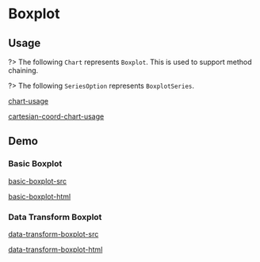 # Boxplot

## Usage

?> The following `Chart` represents `Boxplot`. This is used to support method chaining. 

?> The following `SeriesOption` represents `BoxplotSeries`.

[chart-usage](chart-usage.md ':include')

[cartesian-coord-chart-usage](cartesian-coord-chart-usage.md ':include')

## Demo

### Basic Boxplot

[basic-boxplot-src](../_media/boxplot/basic-boxplot-src.md ':include')

[basic-boxplot-html](../_media/boxplot/basic-boxplot.html ':include :type=iframe')

### Data Transform Boxplot

[data-transform-boxplot-src](../_media/boxplot/data-transform-boxplot-src.md ':include')

[data-transform-boxplot-html](../_media/boxplot/data-transform-boxplot.html ':include :type=iframe')

